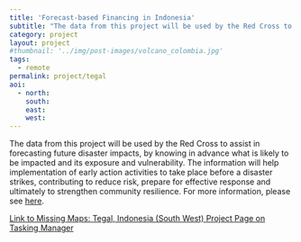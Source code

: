 ```yaml
---
title: 'Forecast-based Financing in Indonesia'
subtitle: "The data from this project will be used by the Red Cross to assist in forecasting future disaster impacts"
category: project
layout: project
#thumbnail: '../img/post-images/volcano_colombia.jpg'
tags:
  - remote
permalink: project/tegal
aoi:
  - north:
    south:
    east:
    west:
---
```


The data from this project will be used by the Red Cross to assist in forecasting future disaster impacts, by knowing in advance what is likely to be impacted and its exposure and vulnerability. The information will help implementation of early action activities to take place before a disaster strikes, contributing to reduce risk, prepare for effective response and ultimately to strengthen community resilience. For more information, please see <a href="https://www.climatecentre.org/programmes-engagement/forecast-based-financing">here</a>. 

<a href="https://tasks.hotosm.org/project/6919">Link to Missing Maps: Tegal, Indonesia (South West) Project Page on Tasking Manager</a>

